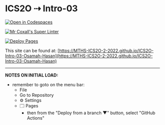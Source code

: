 # ICS2O ⇢ Intro-03

[![Open in Codespaces](https://classroom.github.com/assets/launch-codespace-f4981d0f882b2a3f0472912d15f9806d57e124e0fc890972558857b51b24a6f9.svg)](https://classroom.github.com/open-in-codespaces?assignment_repo_id=10021261)

[![Mr Coxall's Super Linter](https://github.com/MTHS-ICS2O-2-2022/ICS2O-Intro-03-Osamah-Hasan/workflows/Mr%20Coxall's%20Super%20Linter/badge.svg)](https://github.com/MTHS-ICS2O-2-2022/ICS2O-Intro-03-Osamah-Hasan/actions)

[![Deploy Pages](https://github.com/MTHS-ICS2O-2-2022/ICS2O-Intro-03-Osamah-Hasan/workflows/Deploy%20Pages/badge.svg)](https://github.com/MTHS-ICS2O-2-2022/ICS2O-Intro-03-Osamah-Hasan/actions)

This site can be found at: [https://MTHS-ICS2O-2-2022.github.io/ICS2O-Intro-03-Osamah-Hasan](https://MTHS-ICS2O-2-2022.github.io/ICS2O-Intro-03-Osamah-Hasan)

---

**NOTES ON INITIAL LOAD:**
- remember to goto on the menu bar:
  - File
  - Go to Repository
  - ⚙ Settings
  - 🗔 Pages
    - then from the "Deploy from a branch ▼" button, select "GitHub Actions"
